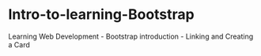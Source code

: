 # Intro-to-learning-Bootstrap
Learning Web Development - Bootstrap introduction - Linking and Creating a Card
